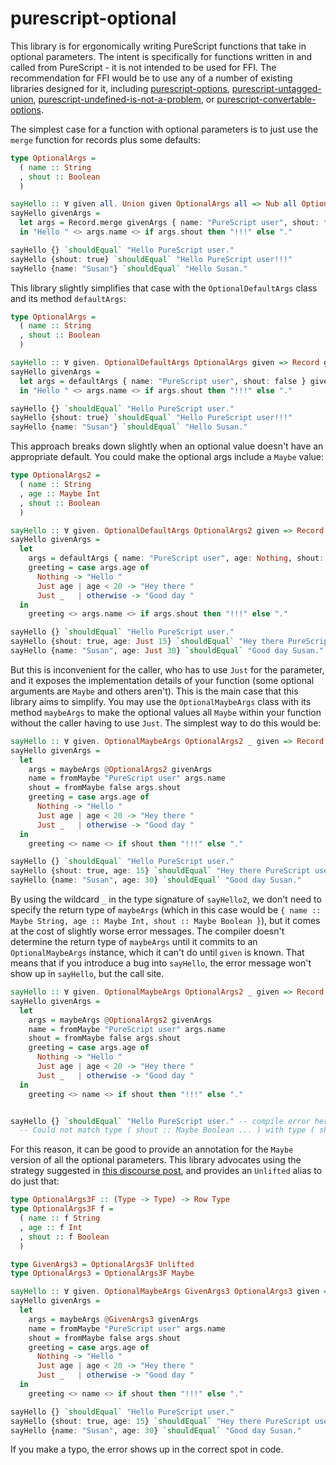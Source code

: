 # purescript-optional

This library is for ergonomically writing PureScript functions that take in optional parameters. The intent is specifically for functions written in and called from PureScript - it is not intended to be used for FFI. The recommendation for FFI would be to use any of a number of existing libraries designed for it, including [purescript-options](https://pursuit.purescript.org/packages/purescript-options), [purescript-untagged-union](https://pursuit.purescript.org/packages/purescript-untagged-union), [purescript-undefined-is-not-a-problem](https://pursuit.purescript.org/packages/purescript-undefined-is-not-a-problem), or [purescript-convertable-options](https://pursuit.purescript.org/packages/purescript-convertable-options).

The simplest case for a function with optional parameters is to just use the `merge` function for records plus some defaults:

```purescript
type OptionalArgs =
  ( name :: String
  , shout :: Boolean
  )

sayHello :: ∀ given all. Union given OptionalArgs all => Nub all OptionalArgs => Record given -> String
sayHello givenArgs = 
  let args = Record.merge givenArgs { name: "PureScript user", shout: false }
  in "Hello " <> args.name <> if args.shout then "!!!" else "."

sayHello {} `shouldEqual` "Hello PureScript user."
sayHello {shout: true} `shouldEqual` "Hello PureScript user!!!"
sayHello {name: "Susan"} `shouldEqual` "Hello Susan."
```

This library slightly simplifies that case with the `OptionalDefaultArgs` class and its method `defaultArgs`:

```purescript
type OptionalArgs =
  ( name :: String
  , shout :: Boolean
  )

sayHello :: ∀ given. OptionalDefaultArgs OptionalArgs given => Record given -> String
sayHello givenArgs = 
  let args = defaultArgs { name: "PureScript user", shout: false } givenArgs
  in "Hello " <> args.name <> if args.shout then "!!!" else "."

sayHello {} `shouldEqual` "Hello PureScript user."
sayHello {shout: true} `shouldEqual` "Hello PureScript user!!!"
sayHello {name: "Susan"} `shouldEqual` "Hello Susan."
```

This approach breaks down slightly when an optional value doesn't have an appropriate default. You could make the optional args include a `Maybe` value:

```purescript
type OptionalArgs2 =
  ( name :: String
  , age :: Maybe Int
  , shout :: Boolean
  )

sayHello :: ∀ given. OptionalDefaultArgs OptionalArgs2 given => Record given -> String
sayHello givenArgs = 
  let 
    args = defaultArgs { name: "PureScript user", age: Nothing, shout: false } givenArgs
    greeting = case args.age of
      Nothing -> "Hello "
      Just age | age < 20 -> "Hey there "
      Just _   | otherwise -> "Good day "
  in 
    greeting <> args.name <> if args.shout then "!!!" else "."

sayHello {} `shouldEqual` "Hello PureScript user."
sayHello {shout: true, age: Just 15} `shouldEqual` "Hey there PureScript user!!!"
sayHello {name: "Susan", age: Just 30} `shouldEqual` "Good day Susan."
```

But this is inconvenient for the caller, who has to use `Just` for the parameter, and it exposes the implementation details of your function (some optional arguments are `Maybe` and others aren't). This is the main case that this library aims to simplify. You may use the `OptionalMaybeArgs` class with its method `maybeArgs` to make the optional values all `Maybe` within your function without the caller having to use `Just`. The simplest way to do this would be:

```purescript
sayHello :: ∀ given. OptionalMaybeArgs OptionalArgs2 _ given => Record given -> String
sayHello givenArgs = 
  let 
    args = maybeArgs @OptionalArgs2 givenArgs
    name = fromMaybe "PureScript user" args.name
    shout = fromMaybe false args.shout
    greeting = case args.age of
      Nothing -> "Hello "
      Just age | age < 20 -> "Hey there "
      Just _   | otherwise -> "Good day "
  in 
    greeting <> name <> if shout then "!!!" else "."

sayHello {} `shouldEqual` "Hello PureScript user."
sayHello {shout: true, age: 15} `shouldEqual` "Hey there PureScript user!!!"
sayHello {name: "Susan", age: 30} `shouldEqual` "Good day Susan."
```

By using the wildcard `_` in the type signature of `sayHello2`, we don't need to specify the return type of `maybeArgs` (which in this case would be `{ name :: Maybe String, age :: Maybe Int, shout :: Maybe Boolean }`), but it comes at the cost of slightly worse error messages. The compiler doesn't determine the return type of `maybeArgs` until it commits to an `OptionalMaybeArgs` instance, which it can't do until `given` is known. That means that if you introduce a bug into `sayHello`, the error message won't show up in `sayHello`, but the call site. 

```pureScript
sayHello :: ∀ given. OptionalMaybeArgs OptionalArgs2 _ given => Record given -> String
sayHello givenArgs = 
  let 
    args = maybeArgs @OptionalArgs2 givenArgs
    name = fromMaybe "PureScript user" args.name
    shout = fromMaybe false args.shout
    greeting = case args.age of
      Nothing -> "Hello "
      Just age | age < 20 -> "Hey there "
      Just _   | otherwise -> "Good day "
  in 
    greeting <> name <> if shout then "!!!" else "."


sayHello {} `shouldEqual` "Hello PureScript user." -- compile error here instead of in `sayHello`: 
  -- Could not match type ( shout :: Maybe Boolean ... ) with type ( shoot :: Maybe Boolean ... | t3 )
```

For this reason, it can be good to provide an annotation for the `Maybe` version of all the optional parameters. This library advocates using the strategy suggested in [this discourse post](https://discourse.purescript.org/t/is-it-possible-to-define-type-that-enchances-record-with-maybe/1780/2?u=ntwilson), and provides an `Unlifted` alias to do just that:

```purescript
type OptionalArgs3F :: (Type -> Type) -> Row Type
type OptionalArgs3F f =
  ( name :: f String
  , age :: f Int
  , shout :: f Boolean
  )

type GivenArgs3 = OptionalArgs3F Unlifted
type OptionalArgs3 = OptionalArgs3F Maybe

sayHello :: ∀ given. OptionalMaybeArgs GivenArgs3 OptionalArgs3 given => Record given -> String
sayHello givenArgs = 
  let 
    args = maybeArgs @GivenArgs3 givenArgs
    name = fromMaybe "PureScript user" args.name
    shout = fromMaybe false args.shout
    greeting = case args.age of
      Nothing -> "Hello "
      Just age | age < 20 -> "Hey there "
      Just _   | otherwise -> "Good day "
  in 
    greeting <> name <> if shout then "!!!" else "."

sayHello {} `shouldEqual` "Hello PureScript user."
sayHello {shout: true, age: 15} `shouldEqual` "Hey there PureScript user!!!"
sayHello {name: "Susan", age: 30} `shouldEqual` "Good day Susan."
```

If you make a typo, the error shows up in the correct spot in code.
